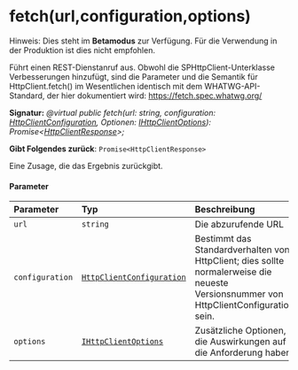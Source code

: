 # <a name="fetchurlconfigurationoptions"></a>fetch(url,configuration,options)


 Hinweis: Dies steht im **Betamodus** zur Verfügung. Für die Verwendung in der Produktion ist dies nicht empfohlen.

Führt einen REST-Dienstanruf aus. Obwohl die SPHttpClient-Unterklasse Verbesserungen hinzufügt, sind die Parameter und die Semantik für HttpClient.fetch() im Wesentlichen identisch mit dem WHATWG-API-Standard, der hier dokumentiert wird: https://fetch.spec.whatwg.org/

**Signatur:** _@virtual public fetch(url: string, configuration: [HttpClientConfiguration](../sp-http/httpclientconfiguration.md), Optionen: [IHttpClientOptions](../sp-http/ihttpclientoptions.md)): Promise<[HttpClientResponse](../sp-http/httpclientresponse.md)>;_

**Gibt Folgendes zurück**: `Promise<HttpClientResponse>`



Eine Zusage, die das Ergebnis zurückgibt.

#### <a name="parameters"></a>Parameter


| Parameter       | Typ    | Beschreibung |
|:-------------|:---------------|:------------|
| `url`    | `string` | Die abzurufende URL |
| `configuration`    | [`HttpClientConfiguration`](../sp-http/httpclientconfiguration.md) | Bestimmt das Standardverhalten von HttpClient; dies sollte normalerweise die neueste Versionsnummer von HttpClientConfigurations sein. |
| `options`    | [`IHttpClientOptions`](../sp-http/ihttpclientoptions.md) | Zusätzliche Optionen, die Auswirkungen auf die Anforderung haben. |


